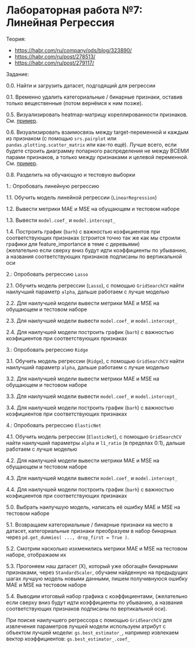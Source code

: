 # Лабораторная работа №7: Линейная Регрессия

Теория:
* https://habr.com/ru/company/ods/blog/323890/
* https://habr.com/ru/post/278513/
* https://habr.com/ru/post/279117/

Задание:

0.0. Найти и загрузить датасет, подгодящий для регрессии

0.1. Временно удалить категориальные / бинарные признаки, оставив только вещественные (потом вернёмся к ним позже).

0.5. Визуализировать heatmap-матрицу кореллированности признаков. См. [пример](https://stackoverflow.com/questions/39409866/correlation-heatmap).

0.6. Визуализировать взаимосвязь между target-переменной и каждым из признаком (с помощью `srs.pairplot` или `pandas.plotting.scatter_matrix` или как-то ещё). Лучше всего, если будете строить диаграмму попарного распределения не между ВСЕМИ парами признаков, а только между признаками и целевой переменной. См. [пример](https://stackoverflow.com/questions/31966494/compare-1-independent-vs-many-dependent-variables-using-seaborn-pairplot-in-an-h).

0.8. Разделить на обучающую и тестовую выборки

1.: Опробовать линейную регрессию

1.1. Обучить модель линейной регрессии (`LinearRegression`)

1.2. Вывести метрики MAE и MSE на обущающем и тестовом наборе

1.3. Вывести `model.coef_` и `model.intercept_`

1.4. Построить график (`barh`) с важностью коэфициентов при соответствующих признаках (строится точно так же как мы строили графики для feature_importance в теме с деревьями)  
     (желательно если сверху вниз будут идти коэффициенты по убыванию, а названия соответствующих признаков подписаны по вертикальной оси

2.: Опробовать регрессию `Lasso`

2.1. Обучить модель регрессии (`Lasso`), с помощью `GridSearchCV` найти наилучший параметр `alpha`, дальше работаем с лучше моделью

2.2. Для наилучшей модели вывести метрики MAE и MSE на обущающем и тестовом наборе

2.3. Для наилучшей модели вывести `model.coef_` и `model.intercept_`

2.4. Для наилучшей модели построить график (`barh`) с важностью коэфициентов при соответствующих признаках

3.: Опробовать регрессию `Ridge`

3.1. Обучить модель регрессии (`Ridge`), с помощью `GridSearchCV` найти наилучший параметр `alpha`, дальше работаем с лучше моделью

3.2. Для наилучшей модели вывести метрики MAE и MSE на обущающем и тестовом наборе

3.3. Для наилучшей модели вывести `model.coef_` и `model.intercept_`

3.4. Для наилучшей модели построить график (`barh`) с важностью коэфициентов при соответствующих признаках

4.: Опробовать регрессию `ElasticNet`

4.1. Обучить модель регрессии (`ElasticNet`), с помощью `GridSearchCV` найти наилучший параметры `alpha` и `l1_ratio` (в пределах 0:1), дальше работаем с лучше моделью

4.2. Для наилучшей модели вывести метрики MAE и MSE на обущающем и тестовом наборе

4.3. Для наилучшей модели вывести `model.coef_` и `model.intercept_`

4.4. Для наилучшей модели построить график (`barh`) с важностью коэфициентов при соответствующих признаках

5.0. Выбрать наилучшую модель, написать её ошибку MAE и MSE на тестовом наборе

5.1. Возвращаем категориальные / бинарные признаки на место в датасет, категориальные признаки преобразуем в набор бинарных через `pd.get_dummies( ..., drop_first = True )`.

5.2. Смотрим насколько изхменились метрики MAE и MSE на тестовом наборе, отображаем их

5.3. Прогоняем наш датасет (X), который уже обогащён бинарными признаками, через `StandardScaler`, обучаем найденную на предыдущих шагах лучшую модель новыми данными, пишем получивнуюся ошибку MAE и MSE на тестовом наборе

5.4. Выводим итоговый набор графика с коэффициентами, (желательно если сверху вниз будут идти коэффициенты по убыванию, а названия соответствующих признаков подписаны по вертикальной оси).

При поиске наилучшего регрессора с помощью `GridSearchCV` для извлечения параметров лучшей модели используем атрибут с объектом лучшей модели: `gs.best_estimator_`, например извлекаем вектор коэффициентов: `gs.best_estimator_.coef_`
